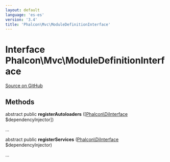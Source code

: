 ```yaml
---
layout: default
language: 'es-es'
version: '3.4'
title: 'Phalcon\Mvc\ModuleDefinitionInterface'
---
```

# Interface **Phalcon\Mvc\ModuleDefinitionInterface**

<a href="https://github.com/phalcon/cphalcon/tree/v3.4.0/phalcon/mvc/moduledefinitioninterface.zep" class="btn btn-default btn-sm">Source on GitHub</a>

## Methods
abstract public  **registerAutoloaders** ([[Phalcon\DiInterface](/3.4/en/api/Phalcon_DiInterface) $dependencyInjector])

...


abstract public  **registerServices** ([Phalcon\DiInterface](/3.4/en/api/Phalcon_DiInterface) $dependencyInjector)

...


